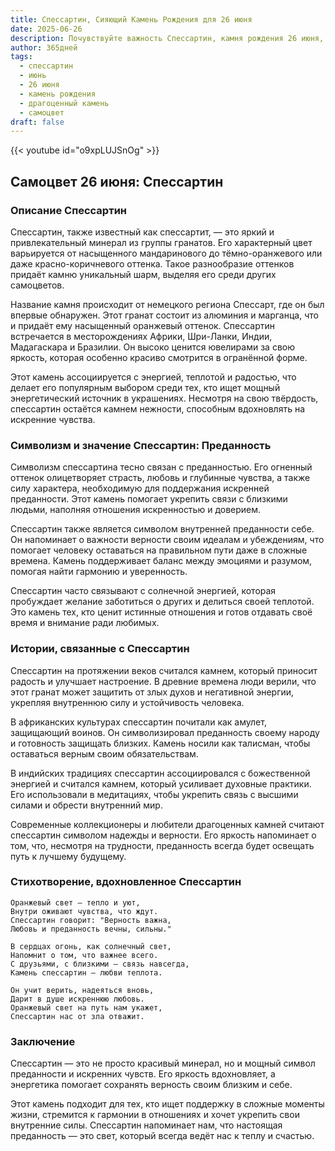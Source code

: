 ```yaml
---
title: Спессартин, Сияющий Камень Рождения для 26 июня
date: 2025-06-26
description: Почувствуйте важность Спессартин, камня рождения 26 июня, который символизирует Преданность. Пусть его красота и значение осветят ваш день.
author: 365дней
tags:
  - спессартин
  - июнь
  - 26 июня
  - камень рождения
  - драгоценный камень
  - самоцвет
draft: false
---
```


{{< youtube id="o9xpLUJSnOg" >}}

## Самоцвет 26 июня: Спессартин

### Описание Спессартин

Спессартин, также известный как спессартит, — это яркий и привлекательный минерал из группы гранатов. Его характерный цвет варьируется от насыщенного мандаринового до тёмно-оранжевого или даже красно-коричневого оттенка. Такое разнообразие оттенков придаёт камню уникальный шарм, выделяя его среди других самоцветов.

Название камня происходит от немецкого региона Спессарт, где он был впервые обнаружен. Этот гранат состоит из алюминия и марганца, что и придаёт ему насыщенный оранжевый оттенок. Спессартин встречается в месторождениях Африки, Шри-Ланки, Индии, Мадагаскара и Бразилии. Он высоко ценится ювелирами за свою яркость, которая особенно красиво смотрится в огранённой форме.

Этот камень ассоциируется с энергией, теплотой и радостью, что делает его популярным выбором среди тех, кто ищет мощный энергетический источник в украшениях. Несмотря на свою твёрдость, спессартин остаётся камнем нежности, способным вдохновлять на искренние чувства.

### Символизм и значение Спессартин: Преданность

Символизм спессартина тесно связан с преданностью. Его огненный оттенок олицетворяет страсть, любовь и глубинные чувства, а также силу характера, необходимую для поддержания искренней преданности. Этот камень помогает укрепить связи с близкими людьми, наполняя отношения искренностью и доверием.

Спессартин также является символом внутренней преданности себе. Он напоминает о важности верности своим идеалам и убеждениям, что помогает человеку оставаться на правильном пути даже в сложные времена. Камень поддерживает баланс между эмоциями и разумом, помогая найти гармонию и уверенность.

Спессартин часто связывают с солнечной энергией, которая пробуждает желание заботиться о других и делиться своей теплотой. Это камень тех, кто ценит истинные отношения и готов отдавать своё время и внимание ради любимых.

### Истории, связанные с Спессартин

Спессартин на протяжении веков считался камнем, который приносит радость и улучшает настроение. В древние времена люди верили, что этот гранат может защитить от злых духов и негативной энергии, укрепляя внутреннюю силу и устойчивость человека.

В африканских культурах спессартин почитали как амулет, защищающий воинов. Он символизировал преданность своему народу и готовность защищать близких. Камень носили как талисман, чтобы оставаться верным своим обязательствам.

В индийских традициях спессартин ассоциировался с божественной энергией и считался камнем, который усиливает духовные практики. Его использовали в медитациях, чтобы укрепить связь с высшими силами и обрести внутренний мир.

Современные коллекционеры и любители драгоценных камней считают спессартин символом надежды и верности. Его яркость напоминает о том, что, несмотря на трудности, преданность всегда будет освещать путь к лучшему будущему.

### Стихотворение, вдохновленное Спессартин

```
Оранжевый свет — тепло и уют,  
Внутри оживают чувства, что ждут.  
Спессартин говорит: "Верность важна,  
Любовь и преданность вечны, сильны."

В сердцах огонь, как солнечный свет,  
Напомнит о том, что важнее всего.  
С друзьями, с близкими — связь навсегда,  
Камень спессартин — любви теплота.

Он учит верить, надеяться вновь,  
Дарит в душе искреннюю любовь.  
Оранжевый свет на путь нам укажет,  
Спессартин нас от зла отважит.
```

### Заключение

Спессартин — это не просто красивый минерал, но и мощный символ преданности и искренних чувств. Его яркость вдохновляет, а энергетика помогает сохранять верность своим близким и себе.

Этот камень подходит для тех, кто ищет поддержку в сложные моменты жизни, стремится к гармонии в отношениях и хочет укрепить свои внутренние силы. Спессартин напоминает нам, что настоящая преданность — это свет, который всегда ведёт нас к теплу и счастью.